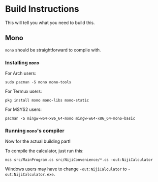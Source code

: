 # Build Instructions

This will tell you what you need to build this.

## Mono

`mono` should be straightforward to compile with.

### Installing `mono`

For Arch users:

```
sudo pacman -S mono mono-tools
```

For Termux users:

```
pkg install mono mono-libs mono-static
```

For MSYS2 users:

```
pacman -S mingw-w64-x86_64-mono mingw-w64-x86_64-mono-basic
```

### Running `mono`'s compiler

Now for the actual building part!

To compile the calculator, just run this:

```
mcs src/MainProgram.cs src/NijiConvenience/*.cs -out:NijiCalculator
```

Windows users may have to change `-out:NijiCalculator` to `-out:NijiCalculator.exe`.
